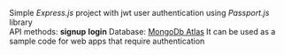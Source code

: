 Simple *Express.js* project with jwt user authentication using *Passport.js* library  
API methods:
    **signup**
    **login**
Database: [MongoDb Atlas](https://www.mongodb.com/cloud/atlas)
It can be used as a sample code for web apps that require authentication